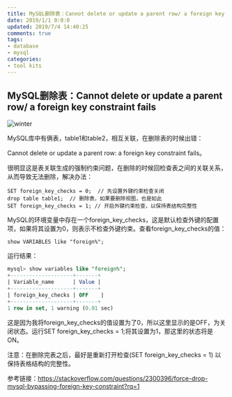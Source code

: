 ```yaml
---
title: MySQL删除表：Cannot delete or update a parent row/ a foreign key constraint fails
date: 2019/1/1 0:0:0
updated: 2019/7/4 14:40:25
comments: true
tags:
- database
- mysql
categories:
- tool kits
---
```


## MySQL删除表：Cannot delete or update a parent row/ a foreign key constraint fails

![winter](http://img-note.wuqianlin.cn/img-md/2018-12-26-095405.png)

MySQL库中有俩表，table1和table2，相互关联，在删除表的时候出错：

Cannot delete or update a parent row: a foreign key constraint fails。

很明显这是表关联生成的强制约束问题，在删除的时候回检查表之间的关联关系，从而导致无法删除，解决办法：

```
SET foreign_key_checks = 0;  // 先设置外键约束检查关闭
drop table table1;  // 删除表，如果要删除视图，也是如此
SET foreign_key_checks = 1; // 开启外键约束检查，以保持表结构完整性
```

MySQL的环境变量中存在一个foreign_key_checks，这是默认检查外键的配置项，如果将其设置为0，则表示不检查外键约束。查看foreign_key_checks的值：

```
show VARIABLES like "foreign%";
```

运行结果：

```sql
mysql> show variables like "foreign%";
+--------------------+-------+
| Variable_name      | Value |
+--------------------+-------+
| foreign_key_checks | OFF    |
+--------------------+-------+
1 row in set, 1 warning (0.01 sec)
```

这是因为我将foreign_key_checks的值设置为了0，所以这里显示的是OFF，为关闭状态。运行SET foreign_key_checks = 1;将其设置为1，那这里的状态将是ON。



注意：在删除完表之后，最好是重新打开检查(SET foreign_key_checks = 1) 以保持表格结构的完整性。

参考链接：https://stackoverflow.com/questions/2300396/force-drop-mysql-bypassing-foreign-key-constraint?rq=1
